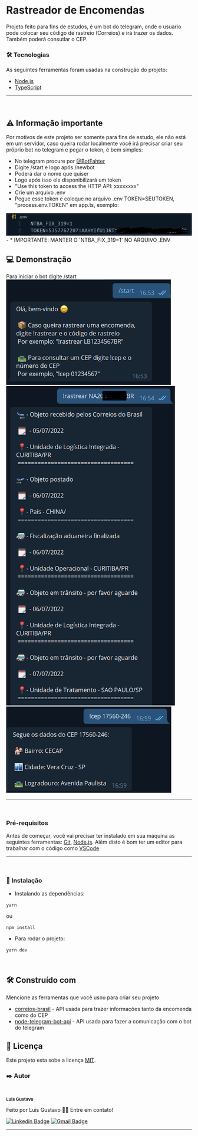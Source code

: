 # Rastreador de Encomendas

Projeto feito para fins de estudos, é um bot do telegram, onde o usuario pode
colocar seu código de rastreio (Correios) e irá trazer os dados. Também poderá consutlar o CEP.

### 🛠 Tecnologias

As seguintes ferramentas foram usadas na construção do projeto:

- [Node.js](https://nodejs.org/en/)
- [TypeScript](https://www.typescriptlang.org/)

---

<br>

## ⚠️ Informação importante

Por motivos de este projeto ser somente para fins de estudo, ele não está em um servidor, caso queira rodar localmente você irá precisar criar seu próprio bot no telegram e pegar o token, é bem simples:

- No telegram procure por [@BotFahter](https://t.me/BotFather)
- Digite /start e logo após /newbot
- Poderá dar o nome que quiser
- Logo após isso ele disponibilizará um token
- "Use this token to access the HTTP API: xxxxxxxx"
- Crie um arquivo .env
- Pegue esse token e coloque no arquivo .env TOKEN=SEUTOKEN, "process.env.TOKEN" em app.ts, exemplo:
 <img src="./public/images/env.png">
- * IMPORTANTE: MANTER O 'NTBA_FIX_319=1' NO ARQUIVO .ENV
  

<br>

## 💻 Demonstração

Para iniciar o bot digite /start
<br>
<img src="./public/images/Inicio.png">
<br>
<img src="./public/images/rastreio.png">
<br>
<img src="./public/images/cep.png">

--- 

<br>

### Pré-requisitos

Antes de começar, você vai precisar ter instalado em sua máquina as seguintes ferramentas:
[Git](https://git-scm.com), [Node.js](https://nodejs.org/en/). 
Além disto é bom ter um editor para trabalhar com o código como [VSCode](https://code.visualstudio.com/)

---

<br>

### 🔧 Instalação

- Instalando as dependências:

```
yarn
```
ou
```
npm install
```

- Para rodar o projeto:

```
yarn dev
```

<br>

## 🛠️ Construído com

Mencione as ferramentas que você usou para criar seu projeto

* [correios-brasil](https://www.npmjs.com/package/correios-brasil) - API usada para trazer informações tanto da encomenda como do CEP
* [node-telegram-bot-api](https://www.npmjs.com/package/node-telegram-bot-api) - API usada para fazer a comunicação com o bot do telegram

## 📝 Licença

Este projeto esta sobe a licença [MIT](./LICENSE).

### ✒️ Autor

 <img style="border-radius: 50%;" src="https://avatars.githubusercontent.com/u/71300639?v=4" width="100px;" alt=""/>
 <br />
 <sub><b>Luis Gustavo</b></sub>


Feito por Luis Gustavo 👋🏽 Entre em contato!

[![Linkedin Badge](https://img.shields.io/badge/-Luis-blue?style=flat-square&logo=Linkedin&logoColor=white&link=https://www.linkedin.com/in/luisgustavoterrinha/)](https://www.linkedin.com/in/luisgustavoterrinha/) 
[![Gmail Badge](https://img.shields.io/badge/-luis93667@gmail.com-c14438?style=flat-square&logo=Gmail&logoColor=white&link=mailto:luis93667@gmail.com)](mailto:luis93667@gmail.com)

---

<br>

